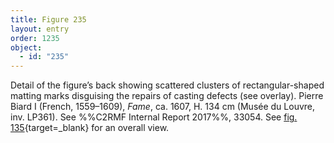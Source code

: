```yaml
---
title: Figure 235
layout: entry
order: 1235
object:
  - id: "235"
---
```


Detail of the figure’s back showing scattered clusters of rectangular-shaped matting marks disguising the repairs of casting defects (see overlay). Pierre Biard I (French, 1559–1609), *Fame*, ca. 1607, H. 134 cm (Musée du Louvre, inv. LP361). See %%C2RMF Internal Report 2017%%, 33054. See [fig. 135](/visual-atlas/#fig-135){target=_blank} for an overall view.
